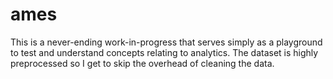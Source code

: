 # ames

This is a never-ending work-in-progress that serves simply as a playground to test and understand concepts relating to analytics. The dataset is highly preprocessed so I get to skip the overhead of cleaning the data.
